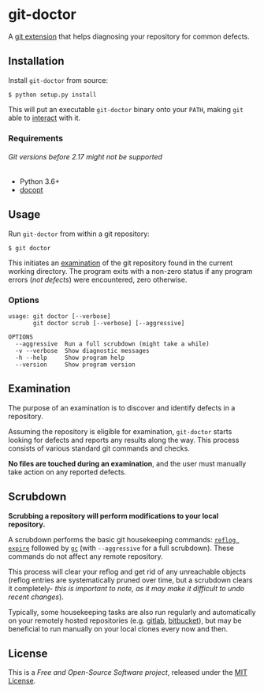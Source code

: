 # git-doctor

A [git extension](https://git-scm.com) that helps diagnosing your repository for common defects.

## Installation

Install `git-doctor` from source:

```console
$ python setup.py install
```

This will put an executable `git-doctor` binary onto your `PATH`, making `git` able to [interact](https://www.atlassian.com/git/articles/extending-git) with it.

### Requirements

###### Git versions before 2.17 might not be supported

- Python 3.6+
- [docopt](https://github.com/docopt/docopt)

## Usage

Run `git-doctor` from within a git repository:

```console
$ git doctor
```

This initiates an [examination](#examination) of the git repository found in the current working directory. The program exits with a non-zero status if any program errors (*not defects*) were encountered, zero otherwise.

### Options

```console
usage: git doctor [--verbose]
       git doctor scrub [--verbose] [--aggressive]

OPTIONS
  --aggressive  Run a full scrubdown (might take a while)
  -v --verbose  Show diagnostic messages
  -h --help     Show program help
  --version     Show program version
```

## Examination

The purpose of an examination is to discover and identify defects in a repository.

Assuming the repository is eligible for examination, `git-doctor` starts looking for defects and reports any results along the way. This process consists of various standard git commands and checks.

**No files are touched during an examination**, and the user must manually take action on any reported defects.

## Scrubdown

**Scrubbing a repository will perform modifications to your local repository.**

A scrubdown performs the basic git housekeeping commands: [`reflog expire`](https://git-scm.com/docs/git-reflog) followed by [`gc`](https://git-scm.com/docs/git-gc) (with `--aggressive` for a full scrubdown). These commands do not affect any remote repository.

This process will clear your reflog and get rid of any unreachable objects (reflog entries are systematically pruned over time, but a scrubdown clears it completely- *this is important to note, as it may make it difficult to undo recent changes*).

Typically, some housekeeping tasks are also run regularly and automatically on your remotely hosted repositories (e.g. [gitlab](https://docs.gitlab.com/ee/administration/housekeeping.html), [bitbucket](https://confluence.atlassian.com/bitbucket/do-i-need-to-run-git-gc-housekeeping-on-my-repo-287998264.html)), but may be beneficial to run manually on your local clones every now and then.

## License

This is a *Free and Open-Source Software project*, released under the [MIT License](LICENSE).
